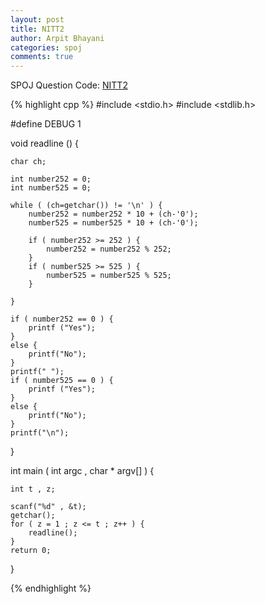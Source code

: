 ```yaml
---
layout: post
title: NITT2
author: Arpit Bhayani
categories: spoj
comments: true
---
```


SPOJ Question Code: [NITT2](http://www.spoj.com/problems/NITT2/)

{% highlight cpp %}
#include <stdio.h>
#include <stdlib.h>

#define DEBUG 1

void readline () {

	char ch;

	int number252 = 0;
	int number525 = 0;

	while ( (ch=getchar()) != '\n' ) {
		number252 = number252 * 10 + (ch-'0');
		number525 = number525 * 10 + (ch-'0');

		if ( number252 >= 252 ) {
			number252 = number252 % 252;
		}
		if ( number525 >= 525 ) {
			number525 = number525 % 525;
		}

	}

	if ( number252 == 0 ) {
		printf ("Yes");
	}
	else {
		printf("No");
	}
	printf(" ");
	if ( number525 == 0 ) {
		printf ("Yes");
	}
	else {
		printf("No");
	}
	printf("\n");
}

int main ( int argc , char * argv[] ) {

	int t , z;

	scanf("%d" , &t);
	getchar();
	for ( z = 1 ; z <= t ; z++ ) {
		readline();
	}
	return 0;
}

{% endhighlight %}